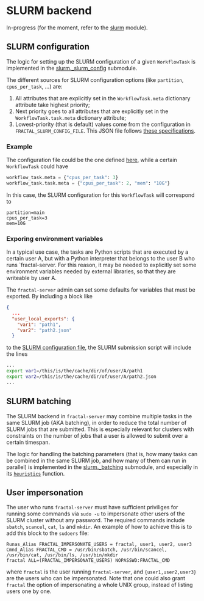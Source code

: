 # SLURM backend

In-progress (for the moment, refer to the
[slurm](../../../reference/fractal_server/app/runner/_slurm) module).

## SLURM configuration

The logic for setting up the SLURM configuration of a given `WorkflowTask` is
implemented in the
[slurm.\_slurm_config](../../../reference/fractal_server/app/runner/_slurm/_slurm_config)
submodule.

The different sources for SLURM configuration options (like `partition`, `cpus_per_task`, ...) are:

1. All attributes that are explicitly set in the `WorkflowTask.meta` dictionary
   attribute take highest priority;
2. Next priority goes to all attributes that are explicitly set in the
   `WorkflowTask.task.meta` dictionary attribute;
3. Lowest-priority (that is default) values come from the configuration in
   `FRACTAL_SLURM_CONFIG_FILE`. This JSON file follows [these
specifications](../../../reference/fractal_server/app/runner/_slurm/_slurm_config/#fractal_server.app.runner._slurm._slurm_config.SlurmConfigFile).

### Example

The configuration file could be the one defined [here](../../../reference/fractal_server/app/runner/_slurm/_slurm_config/#fractal_server.app.runner._slurm._slurm_config.SlurmConfigFile), while a certain `WorkflowTask` could have
```python
workflow_task.meta = {"cpus_per_task": 3}
workflow_task.task.meta = {"cpus_per_task": 2, "mem": "10G"}
```
In this case, the SLURM configuration for this `WorkflowTask` will correspond to
```
partition=main
cpus_per_task=3
mem=10G
```

### Exporing environment variables

In a typical use case, the tasks are Python scripts that are executed by a
certain user A, but with a Python interpreter that belongs to the user B who
runs `fractal-server. For this reason, it may be needed to explicitly set some
environment variables needed by external libraries, so that they are writeable
by user A.

The `fractal-server` admin can set some defaults for variables that must be
exported. By including a block like
```JSON
{
  ...
  "user_local_exports": {
    "var1": "path1",
    "var2": "path2.json"
  }
```
to the [SLURM configuration
file](../../../reference/fractal_server/app/runner/_slurm/_slurm_config/#fractal_server.app.runner._slurm._slurm_config.SlurmConfigFile), the SLURM submission script will include the lines
```bash
...
export var1=/this/is/the/cache/dir/of/user/A/path1
export var2=/this/is/the/cache/dir/of/user/A/path2.json
...
```

## SLURM batching

The SLURM backend in `fractal-server` may combine multiple tasks in the same
SLURM job (AKA batching), in order to reduce the total number of SLURM jobs
that are submitted. This is especially relevant for clusters with constraints
on the number of jobs that a user is allowed to submit over a certain timespan.

The logic for handling the batching parameters (that is, how many tasks can be
combined in the same SLURM job, and how many of them can run in parallel) is
implemented in the
[slurm.\_batching](../../../reference/fractal_server/app/runner/_slurm/_batching)
submodule, and especially in its
[`heuristics`](../../../reference/fractal_server/app/runner/_slurm/_batching/#fractal_server.app.runner._slurm._batching.heuristics)
function.


## User impersonation

The user who runs `fractal-server` must have sufficient priviliges for running
some commands via `sudo -u` to impersonate other users of the SLURM cluster
without any password. The required commands include `sbatch`, `scancel`, `cat`,
`ls` and `mkdir`. An example of how to achieve this is to add this block to the
`sudoers` file:
```
Runas_Alias FRACTAL_IMPERSONATE_USERS = fractal, user1, user2, user3
Cmnd_Alias FRACTAL_CMD = /usr/bin/sbatch, /usr/bin/scancel, /usr/bin/cat, /usr/bin/ls, /usr/bin/mkdir
fractal ALL=(FRACTAL_IMPERSONATE_USERS) NOPASSWD:FRACTAL_CMD
```
where `fractal` is the user running `fractal-server`, and `{user1,user2,user3}`
are the users who can be impersonated. Note that one could also grant `fractal`
the option of impersonating a whole UNIX group, instead of listing users one by one.
